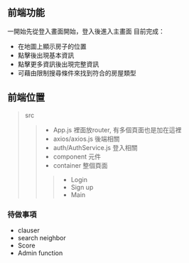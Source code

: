 ## 前端功能
一開始先從登入畫面開始，登入後進入主畫面
目前完成：
* 在地圖上顯示房子的位置
* 點擊後出現基本資訊
* 點擊更多資訊後出現完整資訊
* 可藉由限制搜尋條件來找到符合的房屋類型
## 前端位置
> src
>> * App.js 裡面放router, 有多個頁面也是加在這裡
>> * axios/axios.js 後端相關
>> * auth/AuthService.js 登入相關
>> * component 元件
>> * container 整個頁面
>>> * Login
>>> * Sign up
>>> * Main

### 待做事項
* clauser
* search neighbor
* Score
* Admin function
